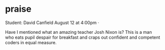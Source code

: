 # praise


Student: David Canfield
August 12 at 4:00pm · 

Have I mentioned what an amazing teacher Josh Nixon is? This is a man who eats pupil despair for breakfast and craps out confident and competent coders in equal measure.
